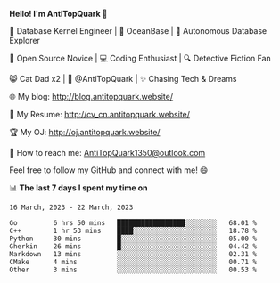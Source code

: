 
**Hello! I'm AntiTopQuark 👋**

🔧 Database Kernel Engineer | 🌊 OceanBase | 🤖 Autonomous Database Explorer

🌱 Open Source Novice | 💻 Coding Enthusiast | 🔍 Detective Fiction Fan

😸 Cat Dad x2 | 🎉 @AntiTopQuark | ✨ Chasing Tech & Dreams

🌐 My blog: http://blog.antitopquark.website/

📄 My Resume: http://cv_cn.antitopquark.website/

🏆 My OJ: http://oj.antitopquark.website/

📧 How to reach me: AntiTopQuark1350@outlook.com

Feel free to follow my GitHub and connect with me! 😄

📊 **The last 7 days I spent my time on** 

<!--START_SECTION:waka-->
```text
16 March, 2023 - 22 March, 2023

Go         6 hrs 50 mins   █████████████████░░░░░░░░   68.01 % 
C++        1 hr 53 mins    ████░░░░░░░░░░░░░░░░░░░░░   18.78 % 
Python     30 mins         █░░░░░░░░░░░░░░░░░░░░░░░░   05.00 % 
Gherkin    26 mins         █░░░░░░░░░░░░░░░░░░░░░░░░   04.42 % 
Markdown   13 mins         ░░░░░░░░░░░░░░░░░░░░░░░░░   02.31 % 
CMake      4 mins          ░░░░░░░░░░░░░░░░░░░░░░░░░   00.71 % 
Other      3 mins          ░░░░░░░░░░░░░░░░░░░░░░░░░   00.53 %
```
<!--END_SECTION:waka-->


